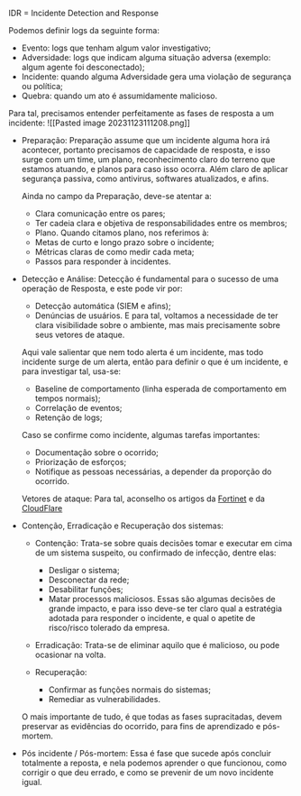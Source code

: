 IDR = Incidente Detection and Response


Podemos definir logs da seguinte forma:
- Evento: logs que tenham algum valor investigativo;
- Adversidade: logs que indicam alguma situação adversa (exemplo: algum agente foi desconectado);
- Incidente: quando alguma Adversidade gera uma violação de segurança ou política;
- Quebra: quando um ato é assumidamente malicioso.


Para tal, precisamos entender perfeitamente as fases de resposta a um incidente:
![[Pasted image 20231123111208.png]]

- Preparação:
	Preparação assume que um incidente alguma hora irá acontecer, portanto precisamos de capacidade de resposta, e isso surge com um time, um plano, reconhecimento claro do terreno que estamos atuando, e planos para caso isso ocorra. Além claro de aplicar segurança passiva, como antivirus, softwares atualizados, e afins.

	Ainda no campo da Preparação, deve-se atentar a:
	- Clara comunicação entre os pares;
	- Ter cadeia clara e objetiva de responsabilidades entre os membros;
	- Plano.
	Quando citamos plano, nos referimos à:
	- Metas de curto e longo prazo sobre o incidente;
	- Métricas claras de como medir cada meta;
	- Passos para responder à incidentes.


- Detecção e Análise:
	Detecção é fundamental para o sucesso de uma operação de Resposta, e este pode vir por:
	- Detecção automática (SIEM e afins);
	- Denúncias de usuários.
	E para tal, voltamos a necessidade de ter clara visibilidade sobre o ambiente, mas mais precisamente sobre seus vetores de ataque.

	Aqui vale salientar que nem todo alerta é um incidente, mas todo incidente surge de um alerta, então para definir o que é um incidente, e para investigar tal, usa-se:
	- Baseline de comportamento (linha esperada de comportamento em tempos normais);
	- Correlação de eventos;
	- Retenção de logs;

	Caso se confirme como incidente, algumas tarefas importantes:
	- Documentação sobre o ocorrido;
	- Priorização de esforços;
	- Notifique as pessoas necessárias, a depender da proporção do ocorrido.

	Vetores de ataque:
		Para tal, aconselho os artigos da [Fortinet](https://www.fortinet.com/resources/cyberglossary/attack-vector) e da [CloudFlare](https://www.cloudflare.com/pt-br/learning/security/glossary/attack-vector/)

- Contenção, Erradicação e Recuperação dos sistemas:
	- Contenção:
		Trata-se sobre quais decisões tomar e executar em cima de um sistema suspeito, ou confirmado de infecção, dentre elas:
		- Desligar o sistema;
		- Desconectar da rede;
		- Desabilitar funções;
		- Matar processos maliciosos.
		Essas são algumas decisões de grande impacto, e para isso deve-se ter claro qual a estratégia adotada para responder o incidente, e qual o apetite de risco/risco tolerado da empresa.

	- Erradicação:
		Trata-se de eliminar aquilo que é malicioso, ou pode ocasionar na volta.

	- Recuperação:
		- Confirmar as funções normais do sistemas;
		- Remediar as vulnerabilidades.

	O mais importante de tudo, é que todas as fases supracitadas, devem preservar as evidências do ocorrido, para fins de aprendizado e pós-mortem.

- Pós incidente / Pós-mortem:
	Essa é fase que sucede após concluir totalmente a reposta, e nela podemos aprender o que funcionou, como corrigir o que deu errado, e como se prevenir de um novo incidente igual.

